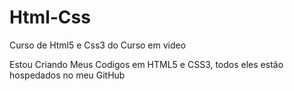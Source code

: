 # Html-Css
 Curso de Html5 e Css3 do Curso em video

Estou Criando Meus Codigos em HTML5 e CSS3, todos eles estão hospedados no meu GitHub
